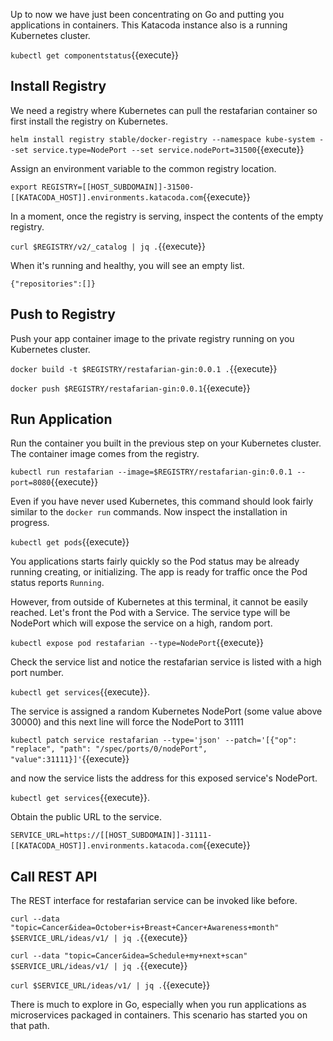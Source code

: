 Up to now we have just been concentrating on Go and putting you applications in containers. This Katacoda instance also is a running Kubernetes cluster.

`kubectl get componentstatus`{{execute}}

## Install Registry

We need a registry where Kubernetes can pull the restafarian container so first install the registry on Kubernetes.

`helm install registry stable/docker-registry --namespace kube-system --set service.type=NodePort --set service.nodePort=31500`{{execute}}

Assign an environment variable to the common registry location.

`export REGISTRY=[[HOST_SUBDOMAIN]]-31500-[[KATACODA_HOST]].environments.katacoda.com`{{execute}}

In a moment, once the registry is serving, inspect the contents of the empty registry.

`curl $REGISTRY/v2/_catalog | jq .`{{execute}}

When it's running and healthy, you will see an empty list.

`{"repositories":[]}`

## Push to Registry

Push your app container image to the private registry running on you Kubernetes cluster.

`docker build -t $REGISTRY/restafarian-gin:0.0.1 .`{{execute}}

`docker push $REGISTRY/restafarian-gin:0.0.1`{{execute}}

## Run Application

Run the container you built in the previous step on your Kubernetes cluster. The container image comes from the registry.

`kubectl run restafarian --image=$REGISTRY/restafarian-gin:0.0.1 --port=8080`{{execute}}

Even if you have never used Kubernetes, this command should look fairly similar to the `docker run` commands. Now inspect the installation in progress.

`kubectl get pods`{{execute}}

You applications starts fairly quickly so the Pod status may be already running creating, or initializing. The app is ready for traffic once the Pod status reports `Running`.

However, from outside of Kubernetes at this terminal, it cannot be easily reached. Let's front the Pod with a Service. The service type will be NodePort which will expose the service on a high, random port.

`kubectl expose pod restafarian --type=NodePort`{{execute}}

Check the service list and notice the restafarian service is listed with a high port number.

`kubectl get services`{{execute}}.

The service is assigned a random Kubernetes NodePort (some value above 30000) and this next line will force the NodePort to 31111

`kubectl patch service restafarian --type='json' --patch='[{"op": "replace", "path": "/spec/ports/0/nodePort", "value":31111}]'`{{execute}}

and now the service lists the address for this exposed service's NodePort.

`kubectl get services`{{execute}}.

Obtain the public URL to the service.

`SERVICE_URL=https://[[HOST_SUBDOMAIN]]-31111-[[KATACODA_HOST]].environments.katacoda.com`{{execute}}

## Call REST API

The REST interface for restafarian service can be invoked like before.

`curl --data "topic=Cancer&idea=October+is+Breast+Cancer+Awareness+month" $SERVICE_URL/ideas/v1/ | jq .`{{execute}}

`curl --data "topic=Cancer&idea=Schedule+my+next+scan" $SERVICE_URL/ideas/v1/ | jq .`{{execute}}

`curl $SERVICE_URL/ideas/v1/ | jq .`{{execute}}

There is much to explore in Go, especially when you run applications as microservices packaged in containers. This scenario has started you on that path.
